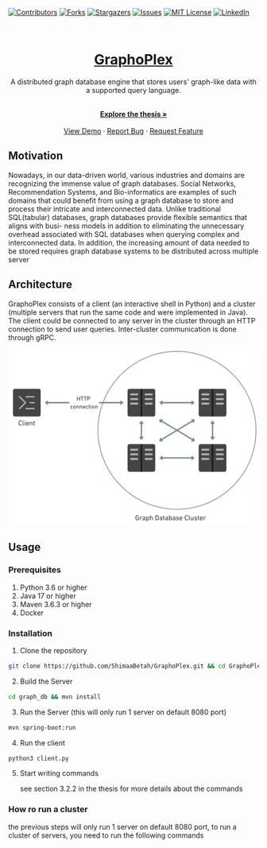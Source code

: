 [![Contributors][contributors-shield]][contributors-url]
[![Forks][forks-shield]][forks-url]
[![Stargazers][stars-shield]][stars-url]
[![Issues][issues-shield]][issues-url]
[![MIT License][license-shield]][license-url]
[![LinkedIn][linkedin-shield]][linkedin-url]

<br />
<div align="center">
  <a href="https://github.com/ShimaaBetah/GraphoPlex">
    <h1>GraphoPlex</h1>
  </a>

  <p align="center">
A distributed graph database engine that stores users' graph-like data with a supported query language.
</p>
    <br />
    <a href="https://github.com/ShimaaBetah/GraphoPlex/blob/main/thesis.pdf"><strong>Explore the thesis »</strong></a>
    <br />
    <br />
    <a href="https://drive.google.com/file/d/1Jc09WC5AsXW4AQ3AddiRQJFJITIfJX8w/view?usp=sharing">View Demo</a>
    ·
    <a href="https://github.com/ShimaaBetah/GraphoPlex/issues">Report Bug</a>
    ·
    <a href="https://github.com/ShimaaBetah/GraphoPlex/issues">Request Feature</a>
  </p>
</div>

## Motivation
Nowadays, in our data-driven world, various industries and domains are recognizing
the immense value of graph databases. Social Networks, Recommendation Systems, and
Bio-informatics are examples of such domains that could benefit from using a graph
database to store and process their intricate and interconnected data. Unlike traditional
SQL(tabular) databases, graph databases provide flexible semantics that aligns with busi-
ness models in addition to eliminating the unnecessary overhead associated with SQL
databases when querying complex and interconnected data. In addition, the increasing
amount of data needed to be stored requires graph database systems to be distributed
across multiple server
## Architecture
GraphoPlex consists of a client (an interactive shell in Python) and a cluster (multiple servers that run the same code and were implemented in Java).
The client could be connected to any server in the cluster through an HTTP connection to send user queries. 
Inter-cluster communication is done through gRPC.


<p align=center>
<img src="./images/sys_arch (1).png" alt="System Architecture" style="width:600px;"/>
</p>



## Usage
### Prerequisites
1) Python 3.6 or higher
2) Java 17 or higher
3) Maven 3.6.3 or higher
4) Docker 

### Installation
1) Clone the repository
```bash
git clone https://github.com/ShimaaBetah/GraphoPlex.git && cd GraphoPlex
```


2) Build the Server
```bash
cd graph_db && mvn install
```

3) Run the Server (this will only run 1 server on default 8080 port)
```bash
mvn spring-boot:run
```

4) Run the client
```bash 
python3 client.py
```

5) Start writing commands

   see section 3.2.2 in the thesis for more details about the commands


### How ro run a cluster
the previous steps will only run 1 server on default 8080 port, to run a cluster of servers, you need to run the following commands









[contributors-shield]: https://img.shields.io/github/contributors/ShimaaBetah/GraphoPlex.svg?style=for-the-badge
[contributors-url]: https://github.com/ShimaaBetah/GraphoPlex/graphs/contributors
[forks-shield]: https://img.shields.io/github/forks/ShimaaBetah/GraphoPlex.svg?style=for-the-badge
[forks-url]: https://github.com/ShimaaBetah/GraphoPlex/network/members
[stars-shield]: https://img.shields.io/github/stars/ShimaaBetah/GraphoPlex.svg?style=for-the-badge
[stars-url]: https://github.com/ShimaaBetah/GraphoPlex/stargazers
[issues-shield]: https://img.shields.io/github/issues/ShimaaBetah/GraphoPlex.svg?style=for-the-badge
[issues-url]: https://github.com/ShimaaBetah/GraphoPlex/issues
[license-shield]: https://img.shields.io/github/license/ShimaaBetah/GraphoPlex.svg?style=for-the-badge&
[license-url]: https://github.com/ShimaaBetah/GraphoPlex/blob/master/LICENSE
[linkedin-shield]: https://img.shields.io/badge/-LinkedIn-black.svg?style=for-the-badge&logo=linkedin&colorB=555
[linkedin-url]: https://www.linkedin.com/in/shimaa-ahmed2864/
[product-screenshot]: images/screenshot.png
